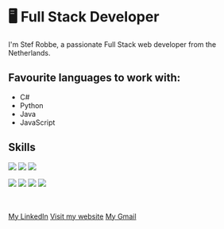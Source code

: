 # 🖥 Full Stack Developer

I'm Stef Robbe, a passionate Full Stack web developer from the Netherlands.

## Favourite languages to work with:

- C#
- Python
- Java
- JavaScript

## Skills

<img src="https://img.shields.io/badge/HTML5-ff7851" /> <img src="https://img.shields.io/badge/CSS3-44b2fb" /> <img src="https://img.shields.io/badge/JavaScript -ffc742" />  

<img src="https://img.shields.io/badge/Java -FF0000" /> <img src="https://img.shields.io/badge/C%23-brightgreen" /> <img src="https://img.shields.io/badge/Python-blue" /> <img src="https://img.shields.io/badge/PHP-grey" />

</br>
</br>
<a href="https://www.linkedin.com/in/stef-robbe-851318184/">My LinkedIn</a>
<a href="http://stef.robbe.one/">Visit my website</a>
<a href="mailto:stef.robbe@gmail.com">My Gmail</a>
